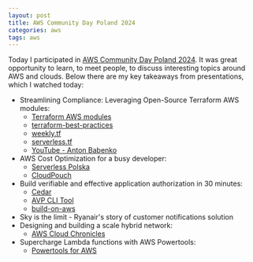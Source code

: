 ```yaml
---
layout: post
title: AWS Community Day Poland 2024
categories: aws
tags: aws
---
```


Today I participated in [AWS Community Day Poland 2024](https://awscommunity.pl/). It was great opportunity to learn, to meet people, to discuss interesting topics around AWS and clouds. Below there are my key takeaways from presentations, which I watched today:

- Streamlining Compliance: Leveraging Open-Source Terraform AWS modules:
  - [Terraform AWS modules](https://github.com/terraform-aws-modules)
  - [terraform-best-practices](https://github.com/antonbabenko/terraform-best-practices)
  - [weekly.tf](https://www.weekly.tf/)
  - [serverless.tf](https://serverless.tf/)
  - [YouTube - Anton Babenko](https://www.youtube.com/channel/UCGH0yYPvlCN1VjSFMGVmFgQ)
- AWS Cost Optimization for a busy developer:
  - [Serverless Polska](https://serverlesspolska.pl/)
  - [CloudPouch](https://cloudpouch.dev/)
- Build verifiable and effective application authorization in 30 minutes:
  - [Cedar](https://www.cedarpolicy.com/en)
  - [AVP CLI Tool](https://github.com/Pigius/avp-cli)
  - [build-on-aws](https://github.com/build-on-aws)
- Sky is the limit - Ryanair's story of customer notifications solution
- Designing and building a scale hybrid network:
  - [AWS Cloud Chronicles](https://www.cloudresearch.tech/)
- Supercharge Lambda functions with AWS Powertools:
  - [Powertools for AWS](https://powertools.aws.dev/)